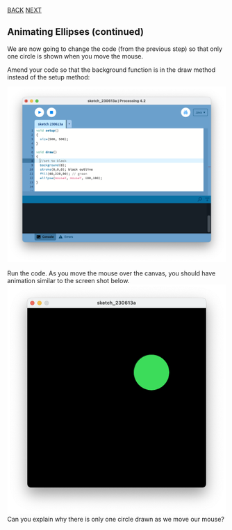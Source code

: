 [BACK](/topics/topic02/02.html) [NEXT](/topics/topic02/lab02/04.html)

## Animating Ellipses (continued)

We are now going to change the code (from the previous step) so that only one circle is shown when you move the mouse.

Amend your code so that the background function is in the draw method instead of the setup method:

![Animating Ellipses - One Circle](./img/05.png)

Run the code.  As you move the mouse over the canvas, you should have animation similar to the screen shot below.
![Animating Ellipses - One Circle](./img/06.png)
Can you explain why there is only one circle drawn as we move our mouse? 

